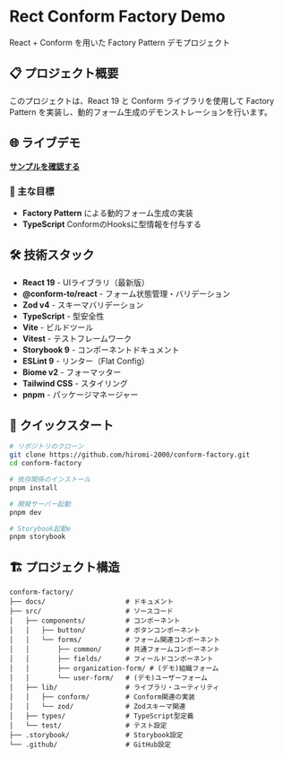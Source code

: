 # Rect Conform Factory Demo

React + Conform を用いた Factory Pattern デモプロジェクト

## 📋 プロジェクト概要

このプロジェクトは、React 19 と Conform ライブラリを使用して Factory Pattern を実装し、動的フォーム生成のデモンストレーションを行います。

## 🌐 ライブデモ

**[サンプルを確認する](https://hiromi-2000.github.io/react-conform-factory-demo/)**

### 🎯 主な目標
- **Factory Pattern** による動的フォーム生成の実装
- **TypeScript** ConformのHooksに型情報を付与する

## 🛠️ 技術スタック

- **React 19** - UIライブラリ（最新版）
- **@conform-to/react** - フォーム状態管理・バリデーション
- **Zod v4** - スキーマバリデーション
- **TypeScript** - 型安全性
- **Vite** - ビルドツール
- **Vitest** - テストフレームワーク
- **Storybook 9** - コンポーネントドキュメント
- **ESLint 9** - リンター（Flat Config）
- **Biome v2** - フォーマッター
- **Tailwind CSS** - スタイリング
- **pnpm** - パッケージマネージャー

## 🚀 クイックスタート

```bash
# リポジトリのクローン
git clone https://github.com/hiromi-2000/conform-factory.git
cd conform-factory

# 依存関係のインストール
pnpm install

# 開発サーバー起動
pnpm dev

# Storybook起動e
pnpm storybook
```

## 🏗️ プロジェクト構造

```
conform-factory/
├── docs/                    # ドキュメント
├── src/                     # ソースコード
│   ├── components/          # コンポーネント
│   │   ├── button/          # ボタンコンポーネント
│   │   └── forms/           # フォーム関連コンポーネント
│   │       ├── common/      # 共通フォームコンポーネント
│   │       ├── fields/      # フィールドコンポーネント
│   │       ├── organization-form/ # (デモ)組織フォーム
│   │       └── user-form/   # (デモ)ユーザーフォーム
│   ├── lib/                 # ライブラリ・ユーティリティ
│   │   ├── conform/         # Conform関連の実装
│   │   └── zod/             # Zodスキーマ関連
│   ├── types/               # TypeScript型定義
│   └── test/                # テスト設定
├── .storybook/              # Storybook設定
└── .github/                 # GitHub設定
```
